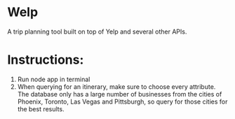# Welp
A trip planning tool built on top of Yelp and several other APIs.

# Instructions:
1. Run node app in terminal
2. When querying for an itinerary, make sure to choose every attribute. The database only has a large number of businesses from the cities of Phoenix, Toronto, Las Vegas and Pittsburgh, so query for those cities for the best results.
